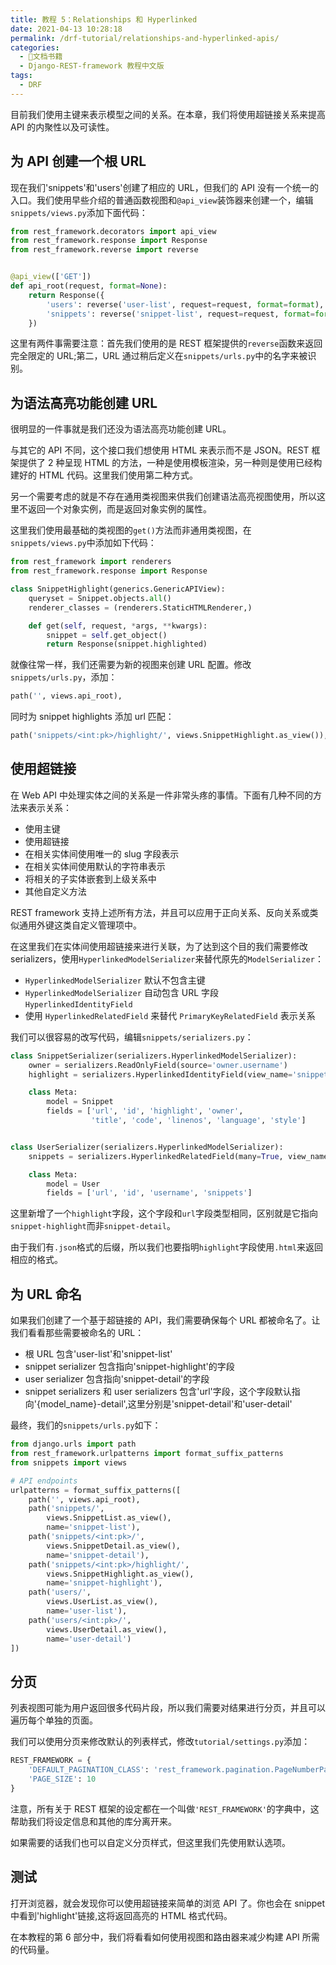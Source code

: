 ```yaml
---
title: 教程 5：Relationships 和 Hyperlinked
date: 2021-04-13 10:28:18
permalink: /drf-tutorial/relationships-and-hyperlinked-apis/
categories:
  - 📖文档书籍
  - Django-REST-framework 教程中文版
tags:
  - DRF
---
```


目前我们使用主键来表示模型之间的关系。在本章，我们将使用超链接关系来提高 API 的内聚性以及可读性。

为 API 创建一个根 URL
------------

现在我们'snippets'和'users'创建了相应的 URL，但我们的 API 没有一个统一的入口。我们使用早些介绍的普通函数视图和`@api_view`装饰器来创建一个，编辑`snippets/views.py`添加下面代码：
```python
from rest_framework.decorators import api_view
from rest_framework.response import Response
from rest_framework.reverse import reverse


@api_view(['GET'])
def api_root(request, format=None):
    return Response({
        'users': reverse('user-list', request=request, format=format),
        'snippets': reverse('snippet-list', request=request, format=format)
    })
```
这里有两件事需要注意：首先我们使用的是 REST 框架提供的`reverse`函数来返回完全限定的 URL;第二，URL 通过稍后定义在`snippets/urls.py`中的名字来被识别。

为语法高亮功能创建 URL
------------

很明显的一件事就是我们还没为语法高亮功能创建 URL。

与其它的 API 不同，这个接口我们想使用 HTML 来表示而不是 JSON。REST 框架提供了 2 种呈现 HTML 的方法，一种是使用模板渲染，另一种则是使用已经构建好的 HTML 代码。这里我们使用第二种方式。

另一个需要考虑的就是不存在通用类视图来供我们创建语法高亮视图使用，所以这里不返回一个对象实例，而是返回对象实例的属性。

这里我们使用最基础的类视图的`get()`方法而非通用类视图，在`snippets/views.py`中添加如下代码：
```python
from rest_framework import renderers
from rest_framework.response import Response

class SnippetHighlight(generics.GenericAPIView):
    queryset = Snippet.objects.all()
    renderer_classes = (renderers.StaticHTMLRenderer,)

    def get(self, request, *args, **kwargs):
        snippet = self.get_object()
        return Response(snippet.highlighted)
```

就像往常一样，我们还需要为新的视图来创建 URL 配置。修改`snippets/urls.py`，添加：
```python
path('', views.api_root),
```
同时为 snippet highlights 添加 url 匹配：
```python
path('snippets/<int:pk>/highlight/', views.SnippetHighlight.as_view()),
```

使用超链接
-----

在 Web API 中处理实体之间的关系是一件非常头疼的事情。下面有几种不同的方法来表示关系：

*   使用主键
*   使用超链接
*   在相关实体间使用唯一的 slug 字段表示
*   在相关实体间使用默认的字符串表示
*   将相关的子实体嵌套到上级关系中
*   其他自定义方法

REST framework 支持上述所有方法，并且可以应用于正向关系、反向关系或类似通用外键这类自定义管理项中。

在这里我们在实体间使用超链接来进行关联，为了达到这个目的我们需要修改 serializers，使用`HyperlinkedModelSerializer`来替代原先的`ModelSerializer`：

*   `HyperlinkedModelSerializer` 默认不包含主键
*   `HyperlinkedModelSerializer` 自动包含 URL 字段 `HyperlinkedIdentityField`
*   使用 `HyperlinkedRelatedField` 来替代 `PrimaryKeyRelatedField` 表示关系

我们可以很容易的改写代码，编辑`snippets/serializers.py`：
```python
class SnippetSerializer(serializers.HyperlinkedModelSerializer):
    owner = serializers.ReadOnlyField(source='owner.username')
    highlight = serializers.HyperlinkedIdentityField(view_name='snippet-highlight', format='html')

    class Meta:
        model = Snippet
        fields = ['url', 'id', 'highlight', 'owner',
                  'title', 'code', 'linenos', 'language', 'style']


class UserSerializer(serializers.HyperlinkedModelSerializer):
    snippets = serializers.HyperlinkedRelatedField(many=True, view_name='snippet-detail', read_only=True)

    class Meta:
        model = User
        fields = ['url', 'id', 'username', 'snippets']
```  

这里新增了一个`highlight`字段，这个字段和`url`字段类型相同，区别就是它指向`snippet-highlight`而非`snippet-detail`。

由于我们有`.json`格式的后缀，所以我们也要指明`highlight`字段使用`.html`来返回相应的格式。

为 URL 命名
------

如果我们创建了一个基于超链接的 API，我们需要确保每个 URL 都被命名了。让我们看看那些需要被命名的 URL：

*   根 URL 包含'user-list'和'snippet-list'
*   snippet serializer 包含指向'snippet-highlight'的字段
*   user serializer 包含指向'snippet-detail'的字段
*   snippet serializers 和 user serializers 包含'url'字段，这个字段默认指向'{model\_name}-detail',这里分别是'snippet-detail'和'user-detail'

最终，我们的`snippets/urls.py`如下：

```python
from django.urls import path
from rest_framework.urlpatterns import format_suffix_patterns
from snippets import views

# API endpoints
urlpatterns = format_suffix_patterns([
    path('', views.api_root),
    path('snippets/',
        views.SnippetList.as_view(),
        name='snippet-list'),
    path('snippets/<int:pk>/',
        views.SnippetDetail.as_view(),
        name='snippet-detail'),
    path('snippets/<int:pk>/highlight/',
        views.SnippetHighlight.as_view(),
        name='snippet-highlight'),
    path('users/',
        views.UserList.as_view(),
        name='user-list'),
    path('users/<int:pk>/',
        views.UserDetail.as_view(),
        name='user-detail')
])
```
    

分页
--

列表视图可能为用户返回很多代码片段，所以我们需要对结果进行分页，并且可以遍历每个单独的页面。

我们可以使用分页来修改默认的列表样式，修改`tutorial/settings.py`添加：

```python
REST_FRAMEWORK = {
    'DEFAULT_PAGINATION_CLASS': 'rest_framework.pagination.PageNumberPagination',
    'PAGE_SIZE': 10
}
```

注意，所有关于 REST 框架的设定都在一个叫做`'REST_FRAMEWORK'`的字典中，这帮助我们将设定信息和其他的库分离开来。

如果需要的话我们也可以自定义分页样式，但这里我们先使用默认选项。

测试
--

打开浏览器，就会发现你可以使用超链接来简单的浏览 API 了。你也会在 snippet 中看到'highlight'链接,这将返回高亮的 HTML 格式代码。

在本教程的第 6 部分中，我们将看看如何使用视图和路由器来减少构建 API 所需的代码量。